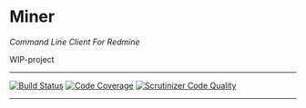 # Miner

*Command Line Client For Redmine*

WIP-project

***
[![Build Status](https://travis-ci.org/sweikenb/miner.svg?branch=master)](https://travis-ci.org/sweikenb/miner)
[![Code Coverage](https://scrutinizer-ci.com/g/sweikenb/miner/badges/coverage.png?b=master)](https://scrutinizer-ci.com/g/sweikenb/miner/?branch=master)
[![Scrutinizer Code Quality](https://scrutinizer-ci.com/g/sweikenb/miner/badges/quality-score.png?b=master)](https://scrutinizer-ci.com/g/sweikenb/miner/?branch=master)
***
